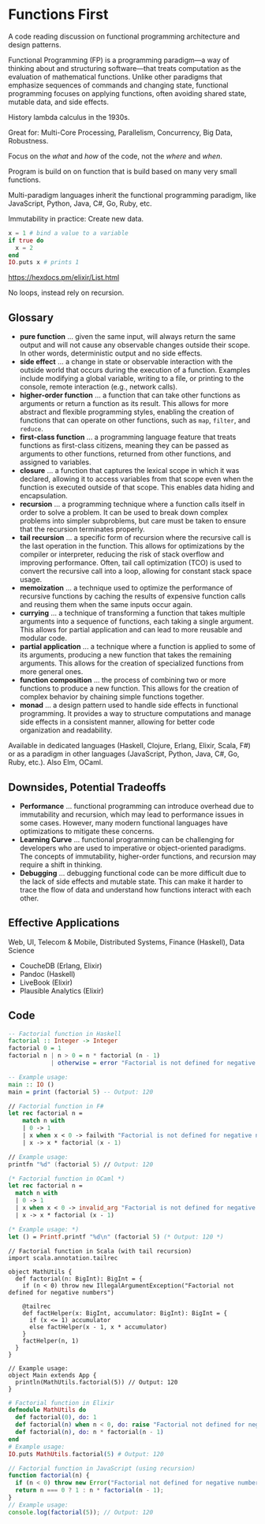 

# Functions First

A code reading discussion on functional programming architecture and design
patterns.

Functional Programming (FP) is a programming paradigm—a way of thinking about
and structuring software—that treats computation as the evaluation of
mathematical functions. Unlike other paradigms that emphasize sequences of
commands and changing state, functional programming focuses on applying
functions, often avoiding shared state, mutable data, and side effects.

History lambda calculus in the 1930s.

Great for: Multi-Core Processing, Parallelism, Concurrency, Big Data,
Robustness.

Focus on the *what* and *how* of the code, not the *where* and *when*.

Program is build on on function that is build based on many very small
functions.

Multi-paradigm languages inherit the functional programming paradigm, like
JavaScript, Python, Java, C#, Go, Ruby, etc.

Immutability in practice: Create new data.

```elixir
x = 1 # bind a value to a variable
if true do
  x = 2
end
IO.puts x # prints 1
```

https://hexdocs.pm/elixir/List.html

No loops, instead rely on recursion.

## Glossary

- **pure function** ... given the same input, will always return the same
  output and will not cause any observable changes outside their scope. In
  other words, deterministic output and no side effects.
- **side effect** ... a change in state or observable interaction with the
  outside world that occurs during the execution of a function. Examples
  include modifying a global variable, writing to a file, or printing to the
  console, remote interaction (e.g., network calls).
- **higher-order function** ... a function that can take other functions as
  arguments or return a function as its result. This allows for more
  abstract and flexible programming styles, enabling the creation of
  functions that can operate on other functions, such as `map`, `filter`, and
  `reduce`.
- **first-class function** ... a programming language feature that treats
  functions as first-class citizens, meaning they can be passed as arguments to
  other functions, returned from other functions, and assigned to variables.
- **closure** ... a function that captures the lexical scope in which it was
  declared, allowing it to access variables from that scope even when the
  function is executed outside of that scope. This enables data hiding and
  encapsulation.
- **recursion** ... a programming technique where a function calls itself in
  order to solve a problem. It can be used to break down complex problems into
  simpler subproblems, but care must be taken to ensure that the recursion
  terminates properly.
- **tail recursion** ... a specific form of recursion where the recursive call
  is the last operation in the function. This allows for optimizations by the
  compiler or interpreter, reducing the risk of stack overflow and improving
  performance. Often, tail call optimization (TCO) is used to convert the
  recursive call into a loop, allowing for constant stack space usage.
- **memoization** ... a technique used to optimize the performance of recursive
  functions by caching the results of expensive function calls and reusing
  them when the same inputs occur again.
- **currying** ... a technique of transforming a function that takes multiple
  arguments into a sequence of functions, each taking a single argument. This
  allows for partial application and can lead to more reusable and modular
  code.
- **partial application** ... a technique where a function is applied to some
  of its arguments, producing a new function that takes the remaining
  arguments. This allows for the creation of specialized functions from more
  general ones.
- **function composition** ... the process of combining two or more functions
  to produce a new function. This allows for the creation of complex behavior
  by chaining simple functions together.
- **monad** ... a design pattern used to handle side effects in functional
  programming. It provides a way to structure computations and manage
  side effects in a consistent manner, allowing for better code organization
  and readability.

Available in dedicated languages (Haskell, Clojure, Erlang, Elixir, Scala, F#)
or as a paradigm in other languages (JavaScript, Python, Java, C#, Go, Ruby,
etc.). Also Elm, OCaml.

## Downsides, Potential Tradeoffs

- **Performance** ... functional programming can introduce overhead due to
  immutability and recursion, which may lead to performance issues in some
  cases. However, many modern functional languages have optimizations to
  mitigate these concerns.
- **Learning Curve** ... functional programming can be challenging for developers
  who are used to imperative or object-oriented paradigms. The concepts of
  immutability, higher-order functions, and recursion may require a shift in
  thinking.
- **Debugging** ... debugging functional code can be more difficult due to
  the lack of side effects and mutable state. This can make it harder to
  trace the flow of data and understand how functions interact with each
  other.

## Effective Applications

Web, UI, Telecom & Mobile, Distributed Systems, Finance (Haskell), Data Science

- CoucheDB (Erlang, Elixir)
- Pandoc (Haskell)
- LiveBook (Elixir)
- Plausible Analytics (Elixir)

## Code

```haskell
-- Factorial function in Haskell
factorial :: Integer -> Integer
factorial 0 = 1
factorial n | n > 0 = n * factorial (n - 1)
            | otherwise = error "Factorial is not defined for negative numbers"

-- Example usage:
main :: IO ()
main = print (factorial 5) -- Output: 120
```

```fsharp
// Factorial function in F#
let rec factorial n =
    match n with
    | 0 -> 1
    | x when x < 0 -> failwith "Factorial is not defined for negative numbers"
    | x -> x * factorial (x - 1)

// Example usage:
printfn "%d" (factorial 5) // Output: 120
```

```ocaml
(* Factorial function in OCaml *)
let rec factorial n =
  match n with
  | 0 -> 1
  | x when x < 0 -> invalid_arg "Factorial is not defined for negative numbers"
  | x -> x * factorial (x - 1)

(* Example usage: *)
let () = Printf.printf "%d\n" (factorial 5) (* Output: 120 *)
```

```scale
// Factorial function in Scala (with tail recursion)
import scala.annotation.tailrec

object MathUtils {
  def factorial(n: BigInt): BigInt = {
    if (n < 0) throw new IllegalArgumentException("Factorial not defined for negative numbers")

    @tailrec
    def factHelper(x: BigInt, accumulator: BigInt): BigInt = {
      if (x <= 1) accumulator
      else factHelper(x - 1, x * accumulator)
    }
    factHelper(n, 1)
  }
}

// Example usage:
object Main extends App {
  println(MathUtils.factorial(5)) // Output: 120
}
```

```elixir
# Factorial function in Elixir
defmodule MathUtils do
  def factorial(0), do: 1
  def factorial(n) when n < 0, do: raise "Factorial not defined for negative numbers"
  def factorial(n), do: n * factorial(n - 1)
end
# Example usage:
IO.puts MathUtils.factorial(5) # Output: 120
```

```javascript
// Factorial function in JavaScript (using recursion)
function factorial(n) {
  if (n < 0) throw new Error("Factorial not defined for negative numbers");
  return n === 0 ? 1 : n * factorial(n - 1);
}
// Example usage:
console.log(factorial(5)); // Output: 120
```
